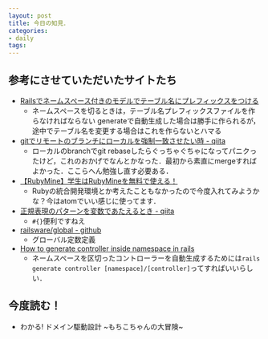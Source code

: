 ```yaml
---
layout: post
title: 今日の知見．
categories:
- daily
tags:
---
```

## 参考にさせていただいたサイトたち
- [Railsでネームスペース付きのモデルでテーブル名にプレフィックスをつける](http://qiita.com/yusabana/items/198dbe7e509b9bf94395)
  - ネームスペースを切るときは，テーブル名プレフィックスファイルを作らなければならない
  generateで自動生成した場合は勝手に作られるが，途中でテーブル名を変更する場合はこれを作らないとハマる
- [gitでリモートのブランチにローカルを強制一致させたい時 - qiita](http://qiita.com/ms2sato/items/72b48c1b1923beb1e186)
  - ローカルのbranchでgit rebaseしたらぐっちゃぐちゃになってパニクったけど，これのおかげでなんとかなった．最初から素直にmergeすればよかった．ここらへん勉強し直す必要ある．
- [【RubyMine】学生はRubyMineを無料で使える！](http://qiita.com/ha10/items/6d6a39e44865d8d04de8)
  - Rubyの統合開発環境とか考えたこともなかったので今度入れてみようかな？今はatomでいい感じに使ってます．
- [正規表現のパターンを変数であたえるとき - qiita](http://qiita.com/yahihi/items/ab7c7d0c2db157faf514)
  - `#{}`便利ですねえ
- [railsware/global - github](https://github.com/railsware/global)
  - グローバル定数定義
- [How to generate controller inside namespace in rails](https://stackoverflow.com/questions/15043524/how-to-generate-controller-inside-namespace-in-rails)
  - ネームスペースを区切ったコントローラーを自動生成するためには`rails generate controller [namespace]/[controller]`ってすればいいらしい．


## 今度読む！
- わかる! ドメイン駆動設計 ~もちこちゃんの大冒険~
